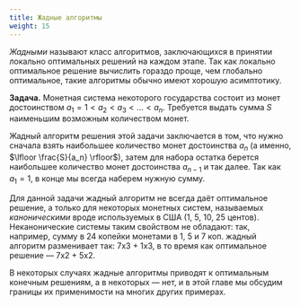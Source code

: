 ```yaml
---
title: Жадные алгоритмы
weight: 15
---
```


*Жадными* называют класс алгоритмов, заключающихся в принятии локально оптимальных решений на каждом этапе. Так как локально оптимальное решение вычислить гораздо проще, чем глобально оптимальное, такие алгоритмы обычно имеют хорошую асимптотику.

**Задача.** Монетная система некоторого государства состоит из монет достоинством $a_1 = 1 < a_2 < a_3 < \ldots < a_n$. Требуется выдать сумма $S$ наименьшим возможным количеством монет.

Жадный алгоритм решения этой задачи заключается в том, что нужно сначала взять наибольшее количество монет достоинства $a_n$ (а именно, $\lfloor \frac{S}{a_n} \rfloor$), затем для набора остатка берется наибольшее количество монет достоинства $a_{n-1}$ и так далее. Так как $a_1 = 1$, в конце мы всегда наберем нужную сумму.

Для данной задачи жадный алгоритм не всегда даёт оптимальное решение, а только для некоторых монетных систем, называемых *каноническими* вроде используемых в США (1, 5, 10, 25 центов). Неканонические системы таким свойством не обладают: так, например, сумму в 24 копейки монетами в 1, 5 и 7 коп. жадный алгоритм разменивает так: 7x3 + 1x3, в то время как оптимальное решение — 7x2 + 5x2.

В некоторых случаях жадные алгоритмы приводят к оптимальным конечным решениям, а в некоторых — нет, и в этой главе мы обсудим границы их применимости на многих других примерах.
